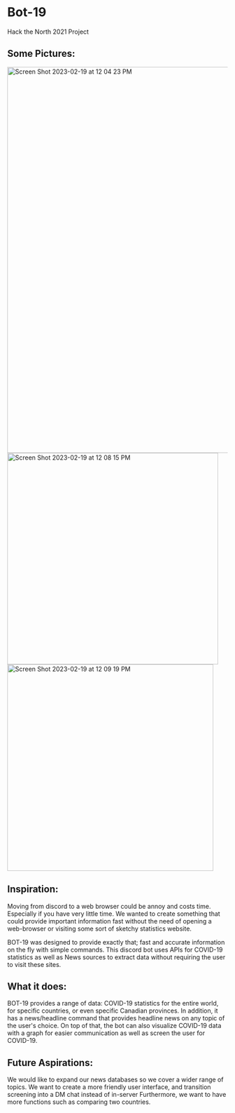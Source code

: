 # Bot-19
Hack the North 2021 Project

## Some Pictures:
<img width="880" alt="Screen Shot 2023-02-19 at 12 04 23 PM" src="https://user-images.githubusercontent.com/58956834/219963165-9b627c8b-b7ca-4721-a191-09e5f9cf4ee0.png">

<img width="482" alt="Screen Shot 2023-02-19 at 12 08 15 PM" src="https://user-images.githubusercontent.com/58956834/219963279-b907e303-5e16-4432-8fef-f6aca7ad5ab9.png">

<img width="471" alt="Screen Shot 2023-02-19 at 12 09 19 PM" src="https://user-images.githubusercontent.com/58956834/219963402-acdca49e-e13b-44f8-b9db-cfb2fca0a658.png">

## Inspiration: 
  Moving from discord to a web browser could be annoy and costs time. Especially if you have very little time.
  We wanted to create something that could provide important information fast without the need of opening a web-browser or 
  visiting some sort of sketchy statistics website.
  
  BOT-19 was designed to provide exactly that; fast and accurate information on the fly with simple commands. This discord bot
  uses APIs for COVID-19 statistics as well as News sources to extract data without requiring the user to visit these sites.

## What it does:
  BOT-19 provides a range of data: COVID-19 statistics for the entire world, for specific countries, or even specific Canadian provinces. 
  In addition, it has a news/headline command that provides headline news on any topic of the user's choice. 
  On top of that, the bot can also visualize COVID-19 data with a graph for easier communication as well as screen the user for COVID-19.
  
## Future Aspirations:
  We would like to expand our news databases so we cover a wider range of topics.
  We want to create a more friendly user interface, and transition screening into a DM chat instead of in-server
  Furthermore, we want to have more functions such as comparing two countries.
